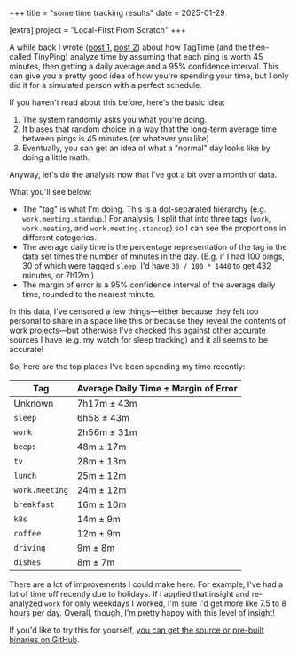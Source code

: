 +++
title = "some time tracking results"
date = 2025-01-29

[extra]
project = "Local-First From Scratch"
+++

A while back I wrote ([post 1](@/micro/thing-a-month-03-01.md), [post 2](@/micro/thing-a-month-03-02.md)) about how TagTime (and the then-called TinyPing) analyze time by assuming that each ping is worth 45 minutes, then getting a daily average and a 95% confidence interval. This can give you a pretty good idea of how you're spending your time, but I only did it for a simulated person with a perfect schedule.

If you haven't read about this before, here's the basic idea:

1. The system randomly asks you what you're doing.
2. It biases that random choice in a way that the long-term average time between pings is 45 minutes (or whatever you like)
3. Eventually, you can get an idea of what a "normal" day looks like by doing a little math.

Anyway, let's do the analysis now that I've got a bit over a month of data.

<!-- more -->

What you'll see below:

- The "tag" is what I'm doing. This is a dot-separated hierarchy (e.g. `work.meeting.standup`.) For analysis, I split that into three tags (`work`, `work.meeting`, and `work.meeting.standup`) so I can see the proportions in different categories.
- The average daily time is the percentage representation of the tag in the data set times the number of minutes in the day. (E.g. if I had 100 pings, 30 of which were tagged `sleep`, I'd have `30 / 100 * 1440` to get 432 minutes, or 7h12m.)
- The margin of error is a 95% confidence interval of the average daily time, rounded to the nearest minute.

In this data, I've censored a few things—either because they felt too personal to share in a space like this or because they reveal the contents of work projects—but otherwise I've checked this against other accurate sources I have (e.g. my watch for sleep tracking) and it all seems to be accurate!

So, here are the top places I've been spending my time recently:

| Tag            | Average Daily Time ± Margin of Error |
| -------------- | ------------------------------------ |
| Unknown        | 7h17m ± 43m                          |
| `sleep`        | 6h58 ± 43m                           |
| `work`         | 2h56m ± 31m                          |
| `beeps`        | 48m ± 17m                            |
| `tv`           | 28m ± 13m                            |
| `lunch`        | 25m ± 12m                            |
| `work.meeting` | 24m ± 12m                            |
| `breakfast`    | 16m ± 10m                            |
| `k8s`          | 14m ± 9m                             |
| `coffee`       | 12m ± 9m                             |
| `driving`      | 9m ± 8m                              |
| `dishes`       | 8m ± 7m                              |

There are a lot of improvements I could make here. For example, I've had a lot of time off recently due to holidays. If I applied that insight and re-analyzed `work` for only weekdays I worked, I'm sure I'd get more like 7.5 to 8 hours per day. Overall, though, I'm pretty happy with this level of insight!

If you'd like to try this for yourself, [you can get the source or pre-built binaries on GitHub](https://github.com/bytes-zone/beeps).
